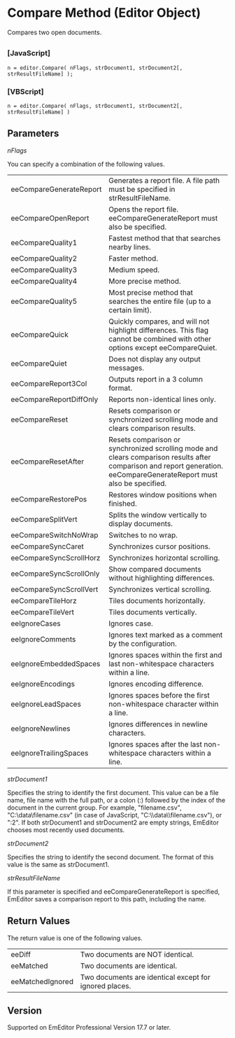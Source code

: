 # Compare Method (Editor Object)

Compares two open documents.

## 

### \[JavaScript\]

```
n = editor.Compare( nFlags, strDocument1, strDocument2[, strResultFileName] );
```

### \[VBScript\]

```
n = editor.Compare( nFlags, strDocument1, strDocument2[, strResultFileName] )
```

## Parameters

_nFlags_

You can specify a combination of the following values.

|     |     |
| --- | --- |
| eeCompareGenerateReport | Generates a report file. A file path must be specified in strResultFileName. |
| eeCompareOpenReport | Opens the report file. eeCompareGenerateReport must also be specified. |
| eeCompareQuality1 | Fastest method that that searches nearby lines. |
| eeCompareQuality2 | Faster method. |
| eeCompareQuality3 | Medium speed. |
| eeCompareQuality4 | More precise method. |
| eeCompareQuality5 | Most precise method that searches the entire file (up to a certain limit). |
| eeCompareQuick | Quickly compares, and will not highlight differences. This flag cannot be combined with other options except eeCompareQuiet. |
| eeCompareQuiet | Does not display any output messages. |
| eeCompareReport3Col | Outputs report in a 3 column format. |
| eeCompareReportDiffOnly | Reports non-identical lines only. |
| eeCompareReset | Resets comparison or synchronized scrolling mode and clears comparison results. |
| eeCompareResetAfter | Resets comparison or synchronized scrolling mode and clears comparison results after comparison and report generation. eeCompareGenerateReport must also be specified. |
| eeCompareRestorePos | Restores window positions when finished. |
| eeCompareSplitVert | Splits the window vertically to display documents. |
| eeCompareSwitchNoWrap | Switches to no wrap. |
| eeCompareSyncCaret | Synchronizes cursor positions. |
| eeCompareSyncScrollHorz | Synchronizes horizontal scrolling. |
| eeCompareSyncScrollOnly | Show compared documents without highlighting differences. |
| eeCompareSyncScrollVert | Synchronizes vertical scrolling. |
| eeCompareTileHorz | Tiles documents horizontally. |
| eeCompareTileVert | Tiles documents vertically. |
| eeIgnoreCases | Ignores case. |
| eeIgnoreComments | Ignores text marked as a comment by the configuration. |
| eeIgnoreEmbeddedSpaces | Ignores spaces within the first and last non-whitespace characters within a line. |
| eeIgnoreEncodings | Ignores encoding difference. |
| eeIgnoreLeadSpaces | Ignores spaces before the first non-whitespace character within a line. |
| eeIgnoreNewlines | Ignores differences in newline characters. |
| eeIgnoreTrailingSpaces | Ignores spaces after the last non-whitespace characters within a line. |

_strDocument1_

Specifies the string to identify the first document. This value can be a file name, file name with the full path, or a colon (:) followed by the index of the document in the current group. For
example, "filename.csv", "C:\\data\\filename.csv" (in case of JavaScript, "C:\\\data\\\filename.csv"), or ":2". If both strDocument1 and strDocument2 are empty strings, EmEditor chooses most recently used documents.

_strDocument2_

Specifies the string to identify the second document. The format of this value is the same as strDocument1.

_strResultFileName_

If this parameter is specified and eeCompareGenerateReport is specified, EmEditor saves a comparison report to this path, including the name.

## Return Values

The return value is one of the following values.

|     |     |
| --- | --- |
| eeDiff | Two documents are NOT identical. |
| eeMatched | Two documents are identical. |
| eeMatchedIgnored | Two documents are identical except for ignored places. |

## Version

Supported on EmEditor Professional Version 17.7 or later.
